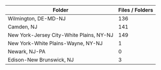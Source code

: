 | Folder                                   |   Files / Folders |
|------------------------------------------|-------------------|
| Wilmington, DE-MD-NJ                     |               136 |
| Camden, NJ                               |               141 |
| New York-Jersey City-White Plains, NY-NJ |               149 |
| New York-White Plains-Wayne, NY-NJ       |                 1 |
| Newark, NJ-PA                            |                 0 |
| Edison-New Brunswick, NJ                 |                 3 |